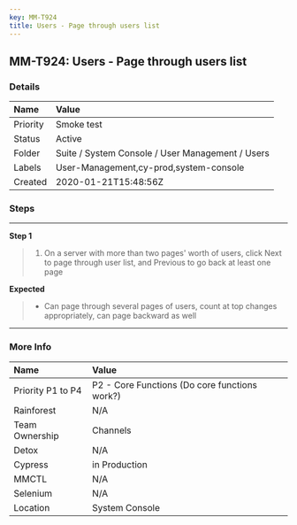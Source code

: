 ```yaml
---
key: MM-T924
title: Users - Page through users list
---
```


## MM-T924: Users - Page through users list

### Details

| Name     | Value                                            |
| :------- | :----------------------------------------------- |
| Priority | Smoke test                                       |
| Status   | Active                                           |
| Folder   | Suite / System Console / User Management / Users |
| Labels   | User-Management,cy-prod,system-console           |
| Created  | 2020-01-21T15:48:56Z                             |

### Steps

<hr/>

**Step 1**

> <article><ol><li>On a server with more than two pages' worth of users, click Next to page through user list, and Previous to go back at least one page</li></ol></article>

**Expected**

> <article><ul><li>Can page through several pages of users, count at top changes appropriately, can page backward as well</li></ul></article>

<hr/>

### More Info

| Name              | Value                                         |
| :---------------- | :-------------------------------------------- |
| Priority P1 to P4 | P2 - Core Functions (Do core functions work?) |
| Rainforest        | N/A                                           |
| Team Ownership    | Channels                                      |
| Detox             | N/A                                           |
| Cypress           | in Production                                 |
| MMCTL             | N/A                                           |
| Selenium          | N/A                                           |
| Location          | System Console                                |
